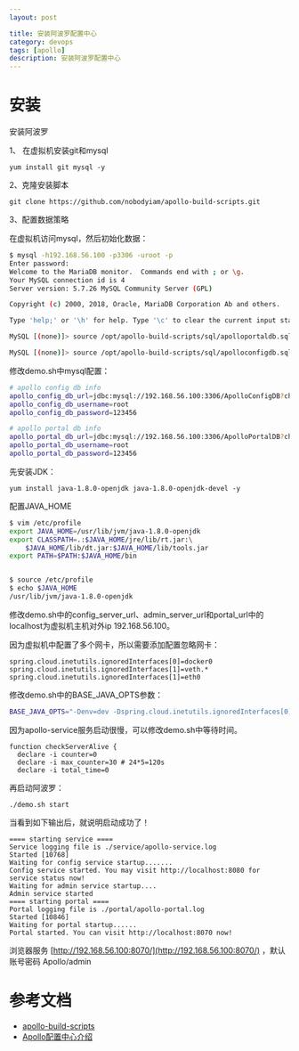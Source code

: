 ```yaml
---
layout: post

title: 安装阿波罗配置中心
category: devops
tags: [apollo]
description: 安装阿波罗配置中心
---
```


# 安装

安装阿波罗

1、 在虚拟机安装git和mysql

```
yum install git mysql -y
```

2、克隆安装脚本

```
git clone https://github.com/nobodyiam/apollo-build-scripts.git
```

3、配置数据策略 

在虚拟机访问mysql，然后初始化数据：

```bash
$ mysql -h192.168.56.100 -p3306 -uroot -p
Enter password:
Welcome to the MariaDB monitor.  Commands end with ; or \g.
Your MySQL connection id is 4
Server version: 5.7.26 MySQL Community Server (GPL)

Copyright (c) 2000, 2018, Oracle, MariaDB Corporation Ab and others.

Type 'help;' or '\h' for help. Type '\c' to clear the current input statement.

MySQL [(none)]> source /opt/apollo-build-scripts/sql/apolloportaldb.sql

MySQL [(none)]> source /opt/apollo-build-scripts/sql/apolloconfigdb.sql
```

修改demo.sh中mysql配置：

```bash
# apollo config db info
apollo_config_db_url=jdbc:mysql://192.168.56.100:3306/ApolloConfigDB?characterEncoding=utf8
apollo_config_db_username=root
apollo_config_db_password=123456

# apollo portal db info
apollo_portal_db_url=jdbc:mysql://192.168.56.100:3306/ApolloPortalDB?characterEncoding=utf8
apollo_portal_db_username=root
apollo_portal_db_password=123456
```

先安装JDK：

```
yum install java-1.8.0-openjdk java-1.8.0-openjdk-devel -y
```

配置JAVA_HOME

```bash
$ vim /etc/profile
export JAVA_HOME=/usr/lib/jvm/java-1.8.0-openjdk
export CLASSPATH=.:$JAVA_HOME/jre/lib/rt.jar:\
    $JAVA_HOME/lib/dt.jar:$JAVA_HOME/lib/tools.jar  
export PATH=$PATH:$JAVA_HOME/bin  


$ source /etc/profile
$ echo $JAVA_HOME
/usr/lib/jvm/java-1.8.0-openjdk
```

修改demo.sh中的config_server_url、admin_server_url和portal_url中的localhost为虚拟机主机对外ip 192.168.56.100。

因为虚拟机中配置了多个网卡，所以需要添加配置忽略网卡：

```properties
spring.cloud.inetutils.ignoredInterfaces[0]=docker0
spring.cloud.inetutils.ignoredInterfaces[1]=veth.*
spring.cloud.inetutils.ignoredInterfaces[1]=eth0
```

修改demo.sh中的BASE_JAVA_OPTS参数：

```bash
BASE_JAVA_OPTS="-Denv=dev -Dspring.cloud.inetutils.ignoredInterfaces[0]=docker0 -Dspring.cloud.inetutils.ignoredInterfaces[1]=veth.* -Dspring.cloud.inetutils.ignoredInterfaces[1]=eth0"
```

因为apollo-service服务启动很慢，可以修改demo.sh中等待时间。

```
function checkServerAlive {
  declare -i counter=0
  declare -i max_counter=30 # 24*5=120s
  declare -i total_time=0
```

再启动阿波罗：

```
./demo.sh start 
```

当看到如下输出后，就说明启动成功了！

```
==== starting service ====
Service logging file is ./service/apollo-service.log
Started [10768]
Waiting for config service startup.......
Config service started. You may visit http://localhost:8080 for service status now!
Waiting for admin service startup....
Admin service started
==== starting portal ====
Portal logging file is ./portal/apollo-portal.log
Started [10846]
Waiting for portal startup......
Portal started. You can visit http://localhost:8070 now!
```

浏览器服务 [http://192.168.56.100:8070/](http://192.168.56.100:8070/) ，默认账号密码 Apollo/admin


# 参考文档

- [apollo-build-scripts](https://github.com/nobodyiam/apollo-build-scripts)
- [Apollo配置中心介绍](https://github.com/ctripcorp/apollo/wiki/Apollo配置中心介绍)


